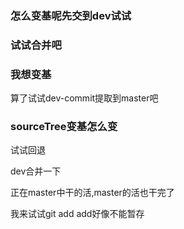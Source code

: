### 怎么变基呢先交到dev试试
### 试试合并吧
### 我想变基

算了试试dev-commit提取到master吧


### sourceTree变基怎么变

试试回退



dev合并一下


正在master中干的活,master的活也干完了

我来试试git add
add好像不能暂存

